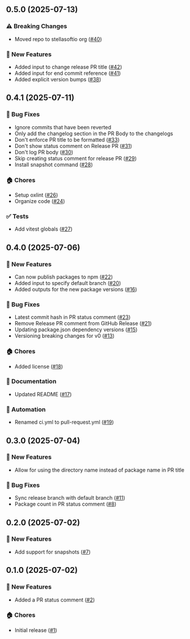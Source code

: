 ## 0.5.0 (2025-07-13)

### ⚠️ Breaking Changes
- Moved repo to stellasoftio org ([#40](https://github.com/stellasoftio/lazy-release-action/pull/40))

### 🚀 New Features
- Added input to change release PR title ([#42](https://github.com/stellasoftio/lazy-release-action/pull/42))
- Added input for end commit reference ([#41](https://github.com/stellasoftio/lazy-release-action/pull/41))
- Added explicit version bumps ([#38](https://github.com/stellasoftio/lazy-release-action/pull/38))


## 0.4.1 (2025-07-11)

### 🐛 Bug Fixes
- Ignore commits that have been reverted
- Only add the changelog section in the PR Body to the changelogs
- Don't enforce PR title to be formatted ([#33](https://github.com/stellasoftio/lazy-release-action/pull/33))
- Don't show status comment on Release PR ([#31](https://github.com/stellasoftio/lazy-release-action/pull/31))
- Don't log PR body ([#30](https://github.com/stellasoftio/lazy-release-action/pull/30))
- Skip creating status comment for release PR ([#29](https://github.com/stellasoftio/lazy-release-action/pull/29))
- Install snapshot command ([#28](https://github.com/stellasoftio/lazy-release-action/pull/28))

### 🏠 Chores
- Setup oxlint ([#26](https://github.com/stellasoftio/lazy-release-action/pull/26))
- Organize code ([#24](https://github.com/stellasoftio/lazy-release-action/pull/24))

### ✅ Tests
- Add vitest globals ([#27](https://github.com/stellasoftio/lazy-release-action/pull/27))


## 0.4.0 (2025-07-06)

### 🚀 New Features
- Can now publish packages to npm ([#22](https://github.com/stellasoftio/lazy-release-action/pull/22))
- Added input to specify default branch ([#20](https://github.com/stellasoftio/lazy-release-action/pull/20))
- Added outputs for the new package versions ([#16](https://github.com/stellasoftio/lazy-release-action/pull/16))

### 🐛 Bug Fixes
- Latest commit hash in PR status comment ([#23](https://github.com/stellasoftio/lazy-release-action/pull/23))
- Remove Release PR comment from GitHub Release ([#21](https://github.com/stellasoftio/lazy-release-action/pull/21))
- Updating package.json dependency versions ([#15](https://github.com/stellasoftio/lazy-release-action/pull/15))
- Versioning breaking changes for v0 ([#13](https://github.com/stellasoftio/lazy-release-action/pull/13))

### 🏠 Chores
- Added license ([#18](https://github.com/stellasoftio/lazy-release-action/pull/18))

### 📖 Documentation
- Updated README ([#17](https://github.com/stellasoftio/lazy-release-action/pull/17))

### 🤖 Automation
- Renamed ci.yml to pull-request.yml ([#19](https://github.com/stellasoftio/lazy-release-action/pull/19))


## 0.3.0 (2025-07-04)

### 🚀 New Features
- Allow for using the directory name instead of package name in PR
title

### 🐛 Bug Fixes
- Sync release branch with default branch ([#11](https://github.com/stellasoftio/lazy-release-action/pull/11))
- Package count in PR status comment ([#8](https://github.com/stellasoftio/lazy-release-action/pull/8))


## 0.2.0 (2025-07-02)

### 🚀 New Features
- Add support for snapshots ([#7](https://github.com/stellasoftio/lazy-release-action/pull/7))


## 0.1.0 (2025-07-02)

### 🚀 New Features
- Added a PR status comment ([#2](https://github.com/stellasoftio/lazy-release-action/pull/2))

### 🏠 Chores
- Initial release ([#1](https://github.com/stellasoftio/lazy-release-action/pull/1))
